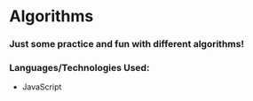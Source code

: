 # Algorithms

### Just some practice and fun with different algorithms!

### Languages/Technologies Used:
* JavaScript
